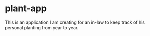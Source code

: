 # plant-app
This is an application I am creating for an in-law to keep track of his personal planting from year to year.
